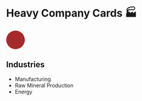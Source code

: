 # Heavy Company Cards 🏭

<span style="
border-radius: 50%;
height: 50px;width: 50px;
background-color: brown;
display: inline-block;">
</span>

## Industries

- Manufacturing
- Raw Mineral Production
- Energy
